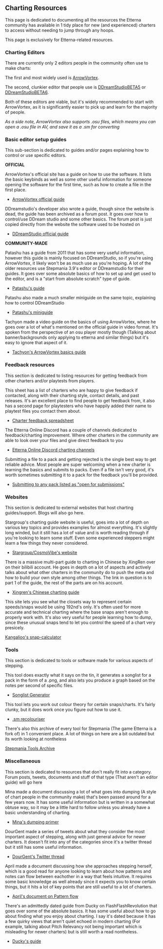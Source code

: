 ## Charting Resources

This page is dedicated to documenting all the resources the Etterna community has available in 1 tidy place for new (and experienced) charters to access without needing to jump through any hoops.

This page is exclusively for Etterna-related resources.

### Charting Editors

There are currently only 2 editors people in the community often use to make charts:

The first and most widely used is [ArrowVortex](https://arrowvortex.ddrnl.com/).

The second, clunkier editor that people use is [DDreamStudioBETA5](https://www.mediafire.com/file/82al94e5ot6sfy2/ds200BETA5.zip/file) or [DDreamStudioBETA6](https://cdn.discordapp.com/attachments/208015789381386240/442747345768022025/DDream_Studio_beta_6.7z). 

Both of these editors are viable, but it's widely recommended to start with ArrowVortex, as it is significantly easier to pick up and learn for the majority of people.

_As a side note, ArrowVortex also supports .osu files, which means you can open a .osu file in AV, and save it as a .sm for converting_

### Basic editor setup guides

This sub-section is dedicated to guides and/or pages explaining how to control or use specific editors.

**OFFICIAL** 

ArrowVortex's official site has a guide on how to use the software. It lists the basic keybinds as well as some other useful information for someone opening the software for the first time, such as how to create a file in the first place.

- [ArrowVortex official guide](https://arrowvortex.ddrnl.com/guide.html)

DDreamstudio's developer also wrote a guide, though since the website is dead, the guide has been archived as a forum post. It goes over how to control/use DDream studio and some other basics. The forum post is just copied directly from the website the software used to be hosted on

- [DDreamStudio official guide](http://www.flashflashrevolution.com/vbz/showthread.php?t=123423)

**COMMUNITY-MADE**

Patashu has a guide from 2011 that has some very useful information, however this guide is mainly focused on DDreamStudio, so if you're using ArrowVortex, it likely won't be as much use as you're hoping. A lot of the older resources use Stepmania 3.9's editor or DDreamstudio for their guides. It goes over some absolute basics of how to set up and get used to the editor, and is a "start from absolute scratch" type of guide.

- [Patashu's guide](https://www.flashflashrevolution.com/vbz/showthread.php?t=116627)

Patashu also made a much smaller miniguide on the same topic, explaining how to control DDreamStudio

- [Patashu's miniguide](http://www.flashflashrevolution.com/vbz/showthread.php?t=118975)

Tachyon made a video guide on the basics of using ArrowVortex, where he goes over a lot of what's mentioned on the official guide in video format. It's spoken from the perspective of an osu player mostly though (Talking about banner/backgrounds only applying to etterna and similar things) but it's easy to ignore that aspect of it.

- [Tachyon's ArrowVortex basics guide](https://www.youtube.com/watch?v=hFO6IjzuOQM)

### Feedback resources

This section is dedicated to listing resources for getting feedback from other charters and/or playtests from players.

This sheet has a list of charters who are happy to give feedback if contacted, along with their charting style, contact details, and past releases. It's an excellent place to find people to get feedback from, it also has a second page for playtesters who have happily added their name to playtest files you contact them about.

- [Charter feedback spreadsheet](https://docs.google.com/spreadsheets/d/1LYgXm9m_QFd2sLkHvZoZ4X6TcOG_sTw1nxviJLegNIk/edit?usp=sharing)

The Etterna Online Discord has a couple of channels dedicated to feedback/charting improvement. Where other charters in the community are able to look over your files and give direct feedback to you

- [Etterna Online Discord charting channels](https://discord.gg/etternaonline)

Submitting a file to a pack and getting rejected is the single best way to get reliable advice. Most people are super welcoming when a new charter is learning the basics and submits to packs. Even if a file isn't very good, it's worth sometimes submitting it to a pack for the feedback you'll be provided.

- [Submitting to any pack listed as "open for submissions"](https://docs.google.com/spreadsheets/d/1Q8fv9ru8cxMsLRn43aSQO2dW-2pLreeFmQsDd3z5494/edit?usp=sharing)

### Websites

This section is dedicated to external websites that host charting guides/support. Blogs will also go here.

Stargroup's charting guide website is useful, goes into a lot of depth on various key topics and provides examples for almost everything. It's slightly long winded, but it still has a lot of value and is worth reading through if you're looking to learn some stuff. Even some experienced steppers might learn a few things they never considered.

- [Stargroup/CosmoVibe's website](
http://www.cosmovibe.com/ncguide/)
 
There is a massive multi-part guide to charting in Chinese by XingRen over on their bilibili account. He goes in depth on a lot of aspects and actively talks about what other charters in the community do to push the meta and how to build your own style among other things. The link in question is to part 1 of the guide, the rest of the parts are on his account.

- [Xingren's Chinese charting guide](https://www.bilibili.com/read/cv12822939?spm_id_from=333.999.0.0)  

This site lets you see what the closets way to represent certain speeds/snaps would be using 192nd's only. It's often used for more accurate and technical charting where the base snaps aren't enough to properly work with. It's also very useful for people learning how to dump, since these unusual snaps tend to let you control the speed of a chart very presicely.

[Kangalioo's snap-calculator](https://kangalioo.github.io/stepmania-snaps/)

### Tools

This section is dedicated to tools or software made for various aspects of stepping.

This tool does exactly what it says on the tin, it generates a songlist for a pack in the form of a .png, and also lets you produce a graph based on the notes per second of specific files.

- [Songlist Generator](https://cdn.discordapp.com/attachments/208015789381386240/848245041981816842/Graph_And_Songlist_Generator_Tools.zip)

This tool lets you work out colour theory for certain snaps/charts. It's fairly clunky, but it does work once you figure out how to use it.

- [.sm recolouriser](https://mzrg.com/stepmania/draw/awesome.html)

There's also this archive of every tool for Stepmania (The game Etterna is a fork of) in 1 convenient place. A lot of things on here are a bit outdated but its worth looking at nontheless

[Stepmania Tools Archive](https://josevarela.xyz/SMArchive/Tools/index.html )

### Miscellaneous

This section is dedicated to resources that don't really fit into a category. Forum posts, tweets, documents and stuff of that type (That aren't an editor guide) will go here 

Mina made a document discussing a lot of what goes into dumping (A style of chart people in the community make) that's been passed around for a few years now. It has some useful information but is written in a somewhat obtuse way, so it may be a little hard to follow unless you already have a basic understanding of charting.

- [Mina's dumping primer](https://docs.google.com/document/d/1WyiZY0tGwoCbwYaBC5O3LyeH3Nc-V2huF22ZLa1kYyA/edit)

DourGent made a series of tweets about what they consider the most important aspect of stepping, along with just general advice for newer charters. It doesn't fit into any of the categories since it's a twitter thread but it still has some useful information.

- [DourGent's Twitter thread](https://twitter.com/Martzi__/status/1446482914477232129)

April made a document discussing how she approaches stepping herself, which is a good read for anyone looking to learn about how patterns and notes can flow between eachother in a way that feels intuitive. It requires some basic knowledge as well already since it expects you to know certain things, but it hits a lot of key points that are still useful to a lot of charters.

- [April's document on Pattern flow](https://docs.google.com/document/d/1zdAM1O2seIhjRB48sjgqIlnwWdMrpVnCtgCoIQSUo3A/edit)

There's an admittedly dated guide from Ducky on FlashFlashRevolution that goes over some of the absolute basics. It has some useful about how to go about finding what you enjoy about charting. I say it's dated because it has a few quirky views that aren't quiet echoed in modern charting (For example, talking about Pitch Relevancy not being important which is misleading for newer charters) but is still worth a read nontheless.

- [Ducky's guide](https://www.flashflashrevolution.com/vbz/showthread.php?t=82080)
